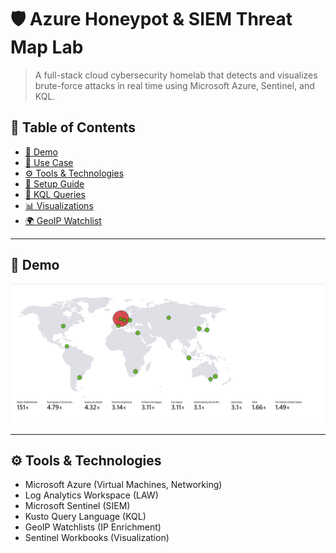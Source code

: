 # 🛡️ Azure Honeypot & SIEM Threat Map Lab

> A full-stack cloud cybersecurity homelab that detects and visualizes brute-force attacks in real time using Microsoft Azure, Sentinel, and KQL.

## 📌 Table of Contents

- [📸 Demo](#-demo)
- [🧠 Use Case](project-summary.md)
- [⚙️ Tools & Technologies](#️-tools--technologies)
- [🚀 Setup Guide](setup-guide.md)
- [🧪 KQL Queries](queries/)
- [📊 Visualizations](sentinel-map-workbook/)
- [🌍 GeoIP Watchlist](geoip-watchlist/)

---

## 📸 Demo

![Attack Map](assets/attack-map.png)

---

## ⚙️ Tools & Technologies

- Microsoft Azure (Virtual Machines, Networking)
- Log Analytics Workspace (LAW)
- Microsoft Sentinel (SIEM)
- Kusto Query Language (KQL)
- GeoIP Watchlists (IP Enrichment)
- Sentinel Workbooks (Visualization)
